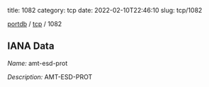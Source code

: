 title: 1082
category: tcp
date: 2022-02-10T22:46:10
slug: tcp/1082

[portdb](/) / [tcp](/category/tcp.html) / 1082


## IANA Data

_Name:_ amt-esd-prot

_Description:_ AMT-ESD-PROT

